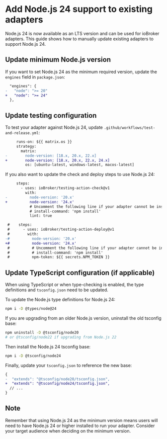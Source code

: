# Add Node.js 24 support to existing adapters

Node.js 24 is now available as an LTS version and can be used for ioBroker adapters. This guide shows how to manually update existing adapters to support Node.js 24.

## Update minimum Node.js version

If you want to set Node.js 24 as the minimum required version, update the `engines` field in `package.json`:

```diff
  "engines": {
-   "node": ">= 20"
+   "node": ">= 24"
  },
```

## Update testing configuration

To test your adapter against Node.js 24, update `.github/workflows/test-and-release.yml`:

```diff
     runs-on: ${{ matrix.os }}
     strategy:
       matrix:
-        node-version: [18.x, 20.x, 22.x]
+        node-version: [18.x, 20.x, 22.x, 24.x]
         os: [ubuntu-latest, windows-latest, macos-latest]
```

If you also want to update the check and deploy steps to use Node.js 24:

```diff
     steps:
       - uses: ioBroker/testing-action-check@v1
         with:
-          node-version: '20.x'
+          node-version: '24.x'
           # Uncomment the following line if your adapter cannot be installed using 'npm ci'
           # install-command: 'npm install'
           lint: true
```

```diff
 #    steps:
 #      - uses: ioBroker/testing-action-deploy@v1
 #        with:
-#          node-version: '20.x'
+#          node-version: '24.x'
 #          # Uncomment the following line if your adapter cannot be installed using 'npm ci'
 #          # install-command: 'npm install'
 #          npm-token: ${{ secrets.NPM_TOKEN }}
```

## Update TypeScript configuration (if applicable)

When using TypeScript or when type-checking is enabled, the type definitions and `tsconfig.json` need to be updated.

To update the Node.js type definitions for Node.js 24:

```bash
npm i -D @types/node@24
```

If you are upgrading from an older Node.js version, uninstall the old tsconfig base:

```bash
npm uninstall -D @tsconfig/node20
# or @tsconfig/node22 if upgrading from Node.js 22
```

Then install the Node.js 24 tsconfig base:

```bash
npm i -D @tsconfig/node24
```

Finally, update your `tsconfig.json` to reference the new base:

```diff
{
-  "extends": "@tsconfig/node20/tsconfig.json",
+  "extends": "@tsconfig/node24/tsconfig.json",
  // ...
}
```

## Note

Remember that using Node.js 24 as the minimum version means users will need to have Node.js 24 or higher installed to run your adapter. Consider your target audience when deciding on the minimum version.